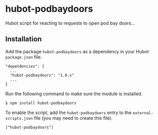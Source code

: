 # hubot-podbaydoors

Hubot script for reacting to requests to open pod bay doors...

## Installation

Add the package `hubot-podbaydoors` as a dependency in your Hubot `package.json` file.

    "dependencies": {
      ...
      "hubot-podbaydoors": "1.0.x"
      ...
    }

Run the following command to make sure the module is installed.

    $ npm install hubot-podbaydoors

To enable the script, add the `hubot-podbaydoors` entry to the `external-scripts.json` file (you may need to create this file).

    ["hubot-podbaydoors"]
